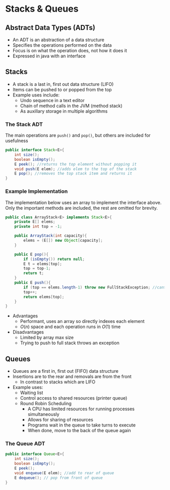 # Stacks & Queues

## Abstract Data Types (ADTs)

- An ADT is an abstraction of a data structure
- Specifies the operations performed on the data
- Focus is on what the operation does, not how it does it
- Expressed in java with an interface

## Stacks

- A stack is a last in, first out data structure (LIFO)
- Items can be pushed to or popped from the top
- Example uses include:
  - Undo sequence in a text editor
  - Chain of method calls in the JVM (method stack)
  - As auxillary storage in multiple algorithms

### The Stack ADT

The main operations are `push()` and `pop()`, but others are included for usefulness

```java
public interface Stack<E>{
    int size();
    boolean isEmpty();
    E peek(); //returns the top element without popping it
    void push(E elem); //adds elem to the top of the stack
    E pop(); //removes the top stack item and returns it
}
```

### Example Implementation

The implementation below uses an array to implement the interface above. Only the important methods are included, the rest are omitted for brevity.

```java
public class ArrayStack<E> implements Stack<E>{
    private E[] elems;
    private int top = -1;

    public ArrayStack(int capacity){
        elems = (E[]) new Object[capacity];
    }

    public E pop(){
        if (isEmpty()) return null;
        E t = elems[top];
        top = top-1;
        return t;
    }
    public E push(){
        if (top == elems.length-1) throw new FullStackException; //cant push to full stack
        top++;
        return elems[top];
    }
}
```

- Advantages
  - Performant, uses an array so directly indexes each element
  - $O(n)$ space and each operation runs in $O(1)$ time
- Disadvantages
  - Limited by array max size
  - Trying to push to full stack throws an exception

## Queues

- Queues are a first in, first out (FIFO) data structure
- Insertions are to the rear and removals are from the front
  - In contrast to stacks which are LIFO
- Example uses:
  - Waiting list
  - Control access to shared resources (printer queue)
  - Round Robin Scheduling
    - A CPU has limited resources for running processes simultaneously
    - Allows for sharing of resources
    - Programs wait in the queue to take turns to execute
    - When done, move to the back of the queue again

### The Queue ADT

```java
public interface Queue<E>{
    int size();
    boolean isEmpty();
    E peek();
    void enqueue(E elem); //add to rear of queue
    E dequeue(); // pop from front of queue
}
```
